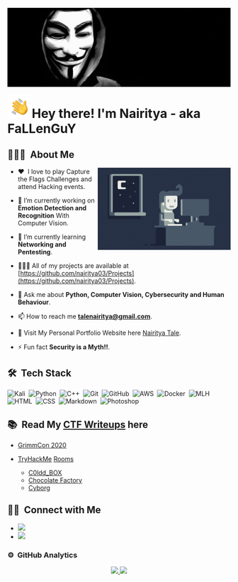 <p align="center"><img alt="Anonymous" src="./assets/Anonymous.jpg" width ="1024" ></p>

<img alt="Hand Wave" src="./assets/Hand%20Wave.gif" width='55' align="left"/><h1>Hey there! I'm Nairitya - aka FaLLenGuY</h1>


<!-- ## 👋 &nbsp;Hey there! I'm Nairitya -->

## 👨🏻‍💻 &nbsp;About Me

<img alt="Night Coding" src="./assets/Night-Coding.gif" align="right"/>

- :heart: &nbsp;I love to play Capture the Flags Challenges and attend Hacking events.

- 🔭 I’m currently working on **Emotion Detection and Recognition** With Computer Vision. 

- 🌱 I’m currently learning **Networking and Pentesting**.

- 🧑🏻‍💻 All of my projects are available at [https://github.com/nairitya03/Projects](https://github.com/nairitya03/Projects).

- 💬 Ask me about **Python, Computer Vision, Cybersecurity and Human Behaviour**.

- 📫 How to reach me **talenairitya@gmail.com**.

- 🔗 Visit My Personal Portfolio Website here [Nairitya Tale](https://nairitya03.github.io/).

- ⚡ Fun fact **Security is a Myth!!**.

<!--img alt="Night Coding" src="./assets/Night-Coding.gif" align="right"/-->

## 🛠 &nbsp;Tech Stack

![Kali](https://img.shields.io/badge/-Kali-557C94?style=plastic&logo=kali-linux)&nbsp;
![Python](https://img.shields.io/badge/-Python-3776AB?style=plastic&logo=python)&nbsp;
![C++](https://img.shields.io/badge/-C++-00599C?style=plastic&logo=C%2B%2B&logoColor=00599C)&nbsp;
![Git](https://img.shields.io/badge/-Git-F05032?style=plastic&logo=git)&nbsp;
![GitHub](https://img.shields.io/badge/-GitHub-181717?style=plastic&logo=github)&nbsp;
![AWS](https://img.shields.io/badge/-AWS-232F3E?style=plastic&logo=amazon-aws)&nbsp;
![Docker](https://img.shields.io/badge/-Ddocker-2496ED?style=plastic&logo=docker)&nbsp;
![MLH](https://img.shields.io/badge/-Markdown-265A8F?style=plastic&logo=major-league-hacking)&nbsp;
![HTML](https://img.shields.io/badge/-HTML-E34F26?style=plastic&logo=HTML5)&nbsp;
![CSS](https://img.shields.io/badge/-CSS-1572B6?style=plastic&logo=CSS3&logoColor=1572B6)&nbsp;
![Markdown](https://img.shields.io/badge/-Markdown-000000?style=plastic&logo=markdown)&nbsp;
![Photoshop](https://img.shields.io/badge/-Photoshop-31A8FF?style=plastic&logo=adobe-photoshop)&nbsp;

## 📚 &nbsp;Read My [CTF Writeups](https://nairitya03.github.io/CTF-WriteUps/) here 

- [GrimmCon 2020](https://nairitya03.github.io/CTF-WriteUps/GrimmCon%20CTF%202020/)

- [TryHackMe](https://tryhackme.com/) [Rooms](https://nairitya03.github.io/CTF-WriteUps/THM/) 

    - [C0ldd_BOX](https://nairitya03.github.io/CTF-WriteUps/THM/C0ldd_BOX)
    - [Chocolate Factory](https://nairitya03.github.io/CTF-WriteUps/THM/Chocolate%20Factory)
    - [Cyborg](https://nairitya03.github.io/CTF-WriteUps/THM/Cyborg/)
  
## 🤝🏻 &nbsp;Connect with Me

<ul>
<p align="left">
<li><a href="https://nairitya03.github.io"><img src="https://img.shields.io/badge/-nairitya03.github.io-128249?style=flat&logo=Google-Chrome&logoColor=white"/></a></li>
<li><a href="https://linkedin.com/in/nairityatale"><img src="https://img.shields.io/badge/-Nairitya%20Tale-0077B5?style=flat&logo=Linkedin&logoColor=white"/></a>
</li></ul>
</p>

### ⚙️ &nbsp;GitHub Analytics

<p align="center">
<a href="https://github.com/nairitya03">
    <img width="290" src="https://github-readme-stats.vercel.app/api/top-langs?username=nairitya03&layout=compact&langs_count=8&theme=algolia"/>
    <img width="400" src="https://github-readme-stats-eight-theta.vercel.app/api?username=nairitya03&show_icons=true&theme=algolia&include_all_commits=true&count_private=true"/>
</a>
</p>
